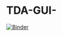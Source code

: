 # TDA-GUI-

[![Binder](https://mybinder.org/badge_logo.svg)](https://mybinder.org/v2/gh/bgushlaw/TDA-GUI-/main?labpath=TDA_Data_GUI%20V2%20psuedo.ipynb)
